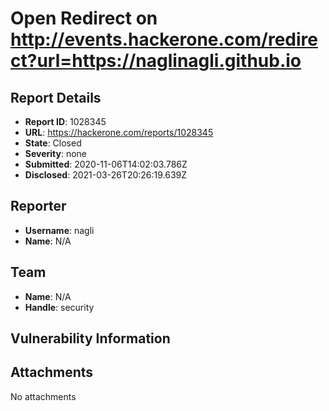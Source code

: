 # Open Redirect on http://events.hackerone.com/redirect?url=https://naglinagli.github.io

## Report Details
- **Report ID**: 1028345
- **URL**: https://hackerone.com/reports/1028345
- **State**: Closed
- **Severity**: none
- **Submitted**: 2020-11-06T14:02:03.786Z
- **Disclosed**: 2021-03-26T20:26:19.639Z

## Reporter
- **Username**: nagli
- **Name**: N/A

## Team
- **Name**: N/A
- **Handle**: security

## Vulnerability Information


## Attachments
No attachments
